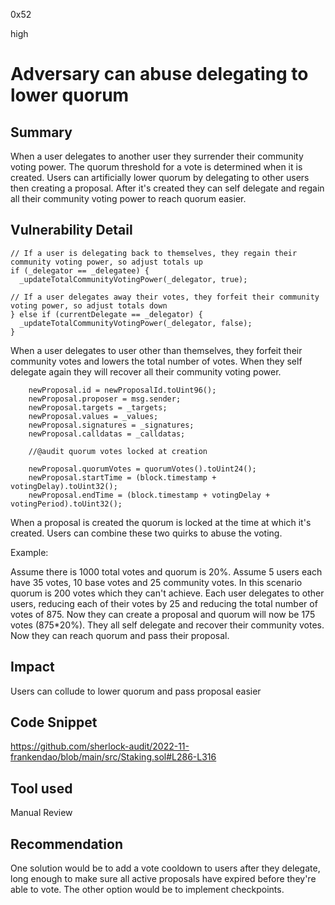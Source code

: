 0x52

high

# Adversary can abuse delegating to lower quorum

## Summary

When a user delegates to another user they surrender their community voting power. The quorum threshold for a vote is determined when it is created. Users can artificially lower quorum by delegating to other users then creating a proposal. After it's created they can self delegate and regain all their community voting power to reach quorum easier. 

## Vulnerability Detail

    // If a user is delegating back to themselves, they regain their community voting power, so adjust totals up
    if (_delegator == _delegatee) {
      _updateTotalCommunityVotingPower(_delegator, true);

    // If a user delegates away their votes, they forfeit their community voting power, so adjust totals down
    } else if (currentDelegate == _delegator) {
      _updateTotalCommunityVotingPower(_delegator, false);
    }

When a user delegates to user other than themselves, they forfeit their community votes and lowers the total number of votes. When they self delegate again they will recover all their community voting power.

        newProposal.id = newProposalId.toUint96();
        newProposal.proposer = msg.sender;
        newProposal.targets = _targets;
        newProposal.values = _values;
        newProposal.signatures = _signatures;
        newProposal.calldatas = _calldatas;

        //@audit quorum votes locked at creation

        newProposal.quorumVotes = quorumVotes().toUint24();
        newProposal.startTime = (block.timestamp + votingDelay).toUint32();
        newProposal.endTime = (block.timestamp + votingDelay + votingPeriod).toUint32();

When a proposal is created the quorum is locked at the time at which it's created. Users can combine these two quirks to abuse the voting.

Example:

Assume there is 1000 total votes and quorum is 20%. Assume 5 users each have 35 votes, 10 base votes and 25 community votes. In this scenario quorum is 200 votes which they can't achieve. Each user delegates to other users, reducing each of their votes by 25 and reducing the total number of votes of 875. Now they can create a proposal and quorum will now be 175 votes (875*20%). They all self delegate and recover their community votes. Now they can reach quorum and pass their proposal.

## Impact

Users can collude to lower quorum and pass proposal easier

## Code Snippet

https://github.com/sherlock-audit/2022-11-frankendao/blob/main/src/Staking.sol#L286-L316

## Tool used

Manual Review

## Recommendation

One solution would be to add a vote cooldown to users after they delegate, long enough to make sure all active proposals have expired before they're able to vote. The other option would be to implement checkpoints.